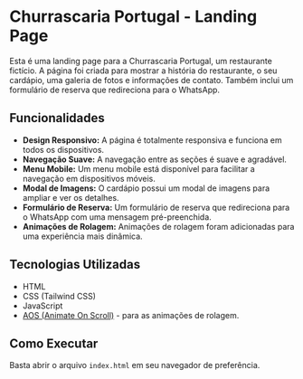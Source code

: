 # Churrascaria Portugal - Landing Page

Esta é uma landing page para a Churrascaria Portugal, um restaurante fictício. A página foi criada para mostrar a história do restaurante, o seu cardápio, uma galeria de fotos e informações de contato. Também inclui um formulário de reserva que redireciona para o WhatsApp.

## Funcionalidades

- **Design Responsivo:** A página é totalmente responsiva e funciona em todos os dispositivos.
- **Navegação Suave:** A navegação entre as seções é suave e agradável.
- **Menu Mobile:** Um menu mobile está disponível para facilitar a navegação em dispositivos móveis.
- **Modal de Imagens:** O cardápio possui um modal de imagens para ampliar e ver os detalhes.
- **Formulário de Reserva:** Um formulário de reserva que redireciona para o WhatsApp com uma mensagem pré-preenchida.
- **Animações de Rolagem:** Animações de rolagem foram adicionadas para uma experiência mais dinâmica.

## Tecnologias Utilizadas

- HTML
- CSS (Tailwind CSS)
- JavaScript
- [AOS (Animate On Scroll)](https://michalsnik.github.io/aos/) - para as animações de rolagem.

## Como Executar

Basta abrir o arquivo `index.html` em seu navegador de preferência.
